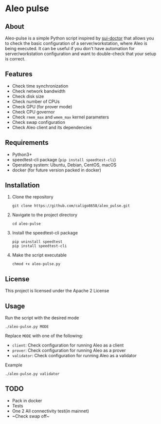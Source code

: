# Aleo pulse

## About
Aleo-pulse is a simple Python script inspired by [sui-doctor](https://github.com/MystenLabs/sui-doctor) that allows you to check the basic configuration of a server/workstation, where Aleo is being executed. It can be useful if you don't have automation for server/workstation configuration and want to double-check that your setup is correct.

## Features

- Check time synchronization
- Check network bandwidth
- Check disk size
- Check number of CPUs
- Check GPU (for prover mode)
- Check CPU governor
- Check `rmem_max` and `wmem_max` kernel parameters
- Check swap configuration
- Check Aleo client and its dependencies

## Requirements

- Python3+
- speedtest-cli package (`pip install speedtest-cli`)
- Operating system: Ubuntu, Debian, CentOS, macOS
- docker (for future version packed in docker)

## Installation

1. Clone the repository
    ```
    git clone https://github.com/caligo8658/aleo_pulse.git
    ```

2. Navigate to the project directory
    ```
    cd aleo-pulse
    ```

3. Install the speedtest-cli package
    ```
    pip uninstall speedtest
    pip install speedtest-cli
    ```

4. Make the script executable
    ```
    chmod +x aleo-pulse.py
    ```

## License

This project is licensed under the Apache 2 License

## Usage

Run the script with the desired mode

    ./aleo-pulse.py MODE

Replace `MODE` with one of the following:

- `client`: Check configuration for running Aleo as a client
- `prover`: Check configuration for running Aleo as a prover
- `validator`: Check configuration for running Aleo as a validator

Example

    ./aleo-pulse.py validator

## TODO
- Pack in docker
- Tests
- One 2 All connectivity test(in mainnet)
- ~Check swap off~

